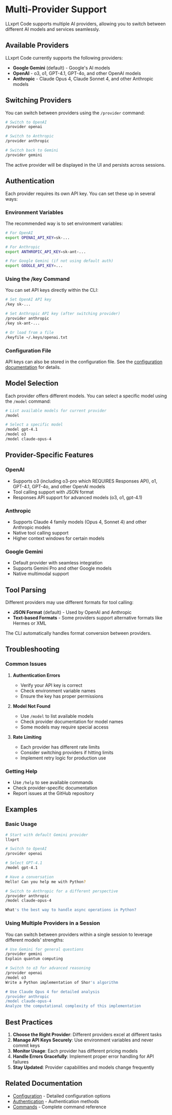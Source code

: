 # Multi-Provider Support

LLxprt Code supports multiple AI providers, allowing you to switch between different AI models and services seamlessly.

## Available Providers

LLxprt Code currently supports the following providers:

- **Google Gemini** (default) - Google's AI models
- **OpenAI** - o3, o1, GPT-4.1, GPT-4o, and other OpenAI models
- **Anthropic** - Claude Opus 4, Claude Sonnet 4, and other Anthropic models

## Switching Providers

You can switch between providers using the `/provider` command:

```bash
# Switch to OpenAI
/provider openai

# Switch to Anthropic
/provider anthropic

# Switch back to Gemini
/provider gemini
```

The active provider will be displayed in the UI and persists across sessions.

## Authentication

Each provider requires its own API key. You can set these up in several ways:

### Environment Variables

The recommended way is to set environment variables:

```bash
# For OpenAI
export OPENAI_API_KEY=sk-...

# For Anthropic
export ANTHROPIC_API_KEY=sk-ant-...

# For Google Gemini (if not using default auth)
export GOOGLE_API_KEY=...
```

### Using the /key Command

You can set API keys directly within the CLI:

```bash
# Set OpenAI API key
/key sk-...

# Set Anthropic API key (after switching provider)
/provider anthropic
/key sk-ant-...

# Or load from a file
/keyfile ~/.keys/openai.txt
```

### Configuration File

API keys can also be stored in the configuration file. See the [configuration documentation](./configuration.md) for details.

## Model Selection

Each provider offers different models. You can select a specific model using the `/model` command:

```bash
# List available models for current provider
/model

# Select a specific model
/model gpt-4.1
/model o3
/model claude-opus-4
```

## Provider-Specific Features

### OpenAI

- Supports o3 (including o3-pro which REQUIRES Responses API), o1, GPT-4.1, GPT-4o, and other OpenAI models
- Tool calling support with JSON format
- Responses API support for advanced models (o3, o1, gpt-4.1)

### Anthropic

- Supports Claude 4 family models (Opus 4, Sonnet 4) and other Anthropic models
- Native tool calling support
- Higher context windows for certain models

### Google Gemini

- Default provider with seamless integration
- Supports Gemini Pro and other Google models
- Native multimodal support

## Tool Parsing

Different providers may use different formats for tool calling:

- **JSON Format** (default) - Used by OpenAI and Anthropic
- **Text-based Formats** - Some providers support alternative formats like Hermes or XML

The CLI automatically handles format conversion between providers.

## Troubleshooting

### Common Issues

1. **Authentication Errors**
   - Verify your API key is correct
   - Check environment variable names
   - Ensure the key has proper permissions

2. **Model Not Found**
   - Use `/model` to list available models
   - Check provider documentation for model names
   - Some models may require special access

3. **Rate Limiting**
   - Each provider has different rate limits
   - Consider switching providers if hitting limits
   - Implement retry logic for production use

### Getting Help

- Use `/help` to see available commands
- Check provider-specific documentation
- Report issues at the GitHub repository

## Examples

### Basic Usage

```bash
# Start with default Gemini provider
llxprt

# Switch to OpenAI
/provider openai

# Select GPT-4.1
/model gpt-4.1

# Have a conversation
Hello! Can you help me with Python?

# Switch to Anthropic for a different perspective
/provider anthropic
/model claude-opus-4

What's the best way to handle async operations in Python?
```

### Using Multiple Providers in a Session

You can switch between providers within a single session to leverage different models' strengths:

```bash
# Use Gemini for general questions
/provider gemini
Explain quantum computing

# Switch to o3 for advanced reasoning
/provider openai
/model o3
Write a Python implementation of Shor's algorithm

# Use Claude Opus 4 for detailed analysis
/provider anthropic
/model claude-opus-4
Analyze the computational complexity of this implementation
```

## Best Practices

1. **Choose the Right Provider**: Different providers excel at different tasks
2. **Manage API Keys Securely**: Use environment variables and never commit keys
3. **Monitor Usage**: Each provider has different pricing models
4. **Handle Errors Gracefully**: Implement proper error handling for API failures
5. **Stay Updated**: Provider capabilities and models change frequently

## Related Documentation

- [Configuration](./configuration.md) - Detailed configuration options
- [Authentication](./authentication.md) - Authentication methods
- [Commands](./commands.md) - Complete command reference
